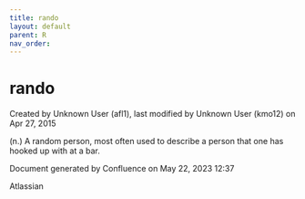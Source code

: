 ```yaml
---
title: rando
layout: default
parent: R
nav_order:
---
```


# rando

Created by  Unknown User (afl1), last modified by  Unknown User (kmo12) on Apr 27, 2015

(n.) A random person, most often used to describe a person that one has hooked up with at a bar.

Document generated by Confluence on May 22, 2023 12:37

Atlassian
